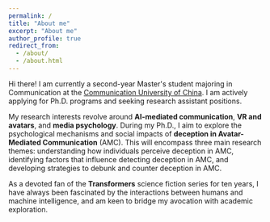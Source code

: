```yaml
---
permalink: /
title: "About me"
excerpt: "About me"
author_profile: true
redirect_from: 
  - /about/
  - /about.html
---
```


Hi there! I am currently a second-year Master's student majoring in Communication at the [Communication University of China](https://en.cuc.edu.cn/). I am actively applying for Ph.D. programs and seeking research assistant positions. 

My research interests revolve around **AI-mediated communication**, **VR and avatars**, and **media psychology**. During my Ph.D., I aim to explore the psychological mechanisms and social impacts of **deception in Avatar-Mediated Communication** (AMC). This will encompass three main research themes: understanding how individuals perceive deception in AMC, identifying factors that influence detecting deception in AMC, and developing strategies to debunk and counter deception in AMC.

As a devoted fan of the **Transformers** science fiction series for ten years, I have always been fascinated by the interactions between humans and machine intelligence, and am keen to bridge my avocation with academic exploration.
